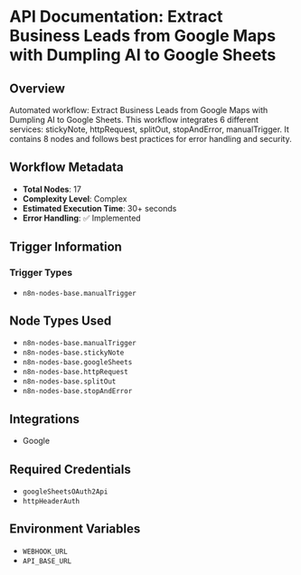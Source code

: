 # API Documentation: Extract Business Leads from Google Maps with Dumpling AI to Google Sheets

## Overview
Automated workflow: Extract Business Leads from Google Maps with Dumpling AI to Google Sheets. This workflow integrates 6 different services: stickyNote, httpRequest, splitOut, stopAndError, manualTrigger. It contains 8 nodes and follows best practices for error handling and security.

## Workflow Metadata
- **Total Nodes**: 17
- **Complexity Level**: Complex
- **Estimated Execution Time**: 30+ seconds
- **Error Handling**: ✅ Implemented

## Trigger Information
### Trigger Types
- `n8n-nodes-base.manualTrigger`

## Node Types Used
- `n8n-nodes-base.manualTrigger`
- `n8n-nodes-base.stickyNote`
- `n8n-nodes-base.googleSheets`
- `n8n-nodes-base.httpRequest`
- `n8n-nodes-base.splitOut`
- `n8n-nodes-base.stopAndError`

## Integrations
- Google

## Required Credentials
- `googleSheetsOAuth2Api`
- `httpHeaderAuth`

## Environment Variables
- `WEBHOOK_URL`
- `API_BASE_URL`
